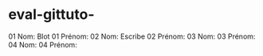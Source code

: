 # eval-gittuto-

01 Nom: Blot 
01 Prénom:
02 Nom: Escribe
02 Prénom:
03 Nom:
03 Prénom:
04 Nom:
04 Prénom: